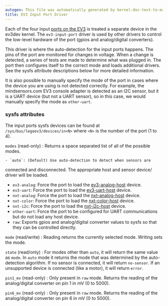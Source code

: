 ```yaml
---
autogen: This file was automatically generated by kernel-doc-text-to-markdown.py
title: EV3 Input Port Driver
---
```


Each of the four input [ports on the EV3] is treated a separate device in the
ev3dev kernel. The `ev3-input-port` driver is used by other drivers to control
the low-level hardware of the port (gpios and analog/digital converters).

This driver is where the auto-detection for the input ports happens. The pins
of the port are monitored for changes in voltage. When a change is detected,
a series of tests are made to determine what was plugged in. The port then
configures itself to the correct mode and loads additional drivers. See the
sysfs attribute descriptions below for more detailed information.

It is also possible to manually specify the mode of the port in cases where
the device you are using is not detected correctly. For example, the
mindsensors.com EV3 console adapter is detected as an I2C sensor, but it is
a UART device (but not a UART sensor), so in this case, we would manually
specify the mode as `other-uart`.

### sysfs attributes

The input ports sysfs devices can be found at `/sys/bus/legoev3/devices/in<N>`
where `<N>` is the number of the port (1 to 4).

`modes` (read-only)
: Returns a space separated list of all of the possible modes.

    - `auto`: (Default) Use auto-detection to detect when sensors are
connected and disconnected. The appropriate host and sensor device/
driver will be loaded.
- `ev3-analog`: Force the port to load the [ev3-analog-host] device.
- `ev3-uart`: Force the port to load the [ev3-uart-host] device.
- `nxt-analog`: Force the port to load the [nxt-analog-host] device.
- `nxt-color`: Force the port to load the [nxt-color-host] device.
- `nxt-i2c`: Force the port to load the [nxt-i2c-host] device.
- `other-uart`: Force the port to be configured for UART communications
but do not load any host device.
- `raw`: Exports gpios and analog/digital converter values to sysfs so
that they can be controlled directly.

`mode` (read/write)
: Reading returns the currently selected mode. Writing sets the mode.

`state` (read/only)
: For modes other than `auto`, it will return the same value as `mode`. In
`auto` mode it returns the mode that was determined by the auto-detection
algorithm. If no sensor is connected, it will return `no-sensor`. If an
unsupported device is connected (like a motor), it will return `error`.

`pin1_mv` (read-only)
: Only present in `raw` mode. Returns the reading of the analog/digital
converter on pin 1 in mV (0 to 5000).

`pin6_mv` (read-only)
: Only present in `raw` mode. Returns the reading of the analog/digital
converter on pin 6 in mV (0 to 5000).

[ports on the EV3]: ../legoev3-ports
[ev3-analog-host]: ../ev3-analog-host
[ev3-uart-host]: ../ev3-uart-host
[nxt-analog-host]: ../nxt-analog-host
[nxt-color-host]: ../nxt-color-host
[nxt-i2c-host]: ../nxt-i2c-host
